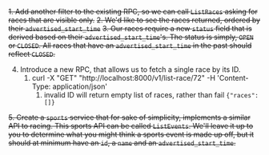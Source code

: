 ~~1. Add another filter to the existing RPC, so we can call `ListRaces` asking for races that are visible only.~~
~~2. We'd like to see the races returned, ordered by their `advertised_start_time`~~
~~3. Our races require a new `status` field that is derived based on their `advertised_start_time`'s. The status is simply, `OPEN` or `CLOSED`. All races that have an `advertised_start_time` in the past should reflect `CLOSED`.~~

4. Introduce a new RPC, that allows us to fetch a single race by its ID.
   1. curl -X "GET" "http://localhost:8000/v1/list-race/72" -H 'Content-Type: application/json'
      1. invalid ID will return empty list of races, rather than fail `{"races":[]}`

~~5. Create a `sports` service that for sake of simplicity, implements a similar API to racing. This sports API can be called `ListEvents`. We'll leave it up to you to determine what you might think a sports event is made up off, but it should at minimum have an `id`, a `name` and an `advertised_start_time`.~~ 
